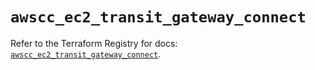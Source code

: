 # `awscc_ec2_transit_gateway_connect`

Refer to the Terraform Registry for docs: [`awscc_ec2_transit_gateway_connect`](https://registry.terraform.io/providers/hashicorp/awscc/0.70.0/docs/resources/ec2_transit_gateway_connect).
